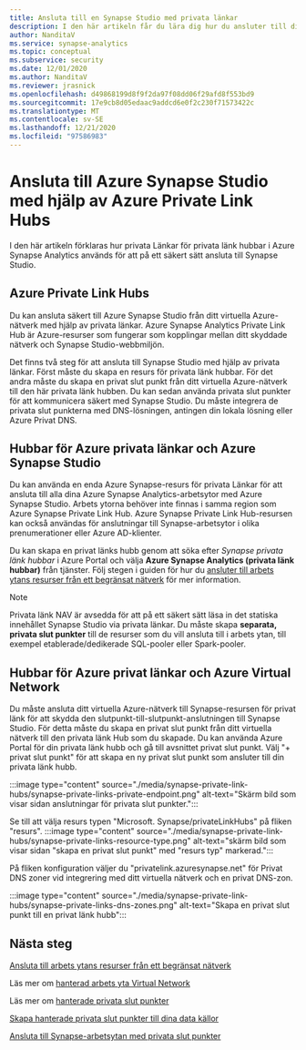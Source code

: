 ```yaml
---
title: Ansluta till en Synapse Studio med privata länkar
description: I den här artikeln får du lära dig hur du ansluter till din Azure Synapse Studio med privata länkar
author: NanditaV
ms.service: synapse-analytics
ms.topic: conceptual
ms.subservice: security
ms.date: 12/01/2020
ms.author: NanditaV
ms.reviewer: jrasnick
ms.openlocfilehash: d49868199d8f9f2da97f08dd06f29afd8f553bd9
ms.sourcegitcommit: 17e9cb8d05edaac9addcd6e0f2c230f71573422c
ms.translationtype: MT
ms.contentlocale: sv-SE
ms.lasthandoff: 12/21/2020
ms.locfileid: "97586983"
---
```

# <a name="connect-to-azure-synapse-studio-using-azure-private-link-hubs"></a>Ansluta till Azure Synapse Studio med hjälp av Azure Private Link Hubs 

I den här artikeln förklaras hur privata Länkar för privata länk hubbar i Azure Synapse Analytics används för att på ett säkert sätt ansluta till Synapse Studio. 

## <a name="azure-private-link-hubs"></a>Azure Private Link Hubs 
Du kan ansluta säkert till Azure Synapse Studio från ditt virtuella Azure-nätverk med hjälp av privata länkar. Azure Synapse Analytics Private Link Hub är Azure-resurser som fungerar som kopplingar mellan ditt skyddade nätverk och Synapse Studio-webbmiljön. 

Det finns två steg för att ansluta till Synapse Studio med hjälp av privata länkar. Först måste du skapa en resurs för privata länk hubbar. För det andra måste du skapa en privat slut punkt från ditt virtuella Azure-nätverk till den här privata länk hubben. Du kan sedan använda privata slut punkter för att kommunicera säkert med Synapse Studio. Du måste integrera de privata slut punkterna med DNS-lösningen, antingen din lokala lösning eller Azure Privat DNS. 

## <a name="azure-private-links-hubs-and-azure-synapse-studio"></a>Hubbar för Azure privata länkar och Azure Synapse Studio
Du kan använda en enda Azure Synapse-resurs för privata Länkar för att ansluta till alla dina Azure Synapse Analytics-arbetsytor med Azure Synapse Studio. Arbets ytorna behöver inte finnas i samma region som Azure Synapse Private Link Hub. Azure Synapse Private Link Hub-resursen kan också användas för anslutningar till Synapse-arbetsytor i olika prenumerationer eller Azure AD-klienter.

Du kan skapa en privat länks hubb genom att söka efter *Synapse privata länk hubbar* i Azure Portal och välja **Azure Synapse Analytics (privata länk hubbar)** från tjänster. Följ stegen i guiden för hur du [ansluter till arbets ytans resurser från ett begränsat nätverk](./how-to-connect-to-workspace-from-restricted-network.md) för mer information.

>[!NOTE]
>Privata länk NAV är avsedda för att på ett säkert sätt läsa in det statiska innehållet Synapse Studio via privata länkar. Du måste skapa **separata, privata slut punkter** till de resurser som du vill ansluta till i arbets ytan, till exempel etablerade/dedikerade SQL-pooler eller Spark-pooler. 

## <a name="azure-private-links-hubs-and-azure-virtual-network"></a>Hubbar för Azure privat länkar och Azure Virtual Network
Du måste ansluta ditt virtuella Azure-nätverk till Synapse-resursen för privat länk för att skydda den slutpunkt-till-slutpunkt-anslutningen till Synapse Studio. För detta måste du skapa en privat slut punkt från ditt virtuella nätverk till den privata länk Hub som du skapade. Du kan använda Azure Portal för din privata länk hubb och gå till avsnittet privat slut punkt. Välj "+ privat slut punkt" för att skapa en ny privat slut punkt som ansluter till din privata länk hubb.

:::image type="content" source="./media/synapse-private-link-hubs/synapse-private-links-private-endpoint.png" alt-text="Skärm bild som visar sidan anslutningar för privata slut punkter.":::

Se till att välja resurs typen "Microsoft. Synapse/privateLinkHubs" på fliken "resurs". :::image type="content" source="./media/synapse-private-link-hubs/synapse-private-links-resource-type.png" alt-text="skärm bild som visar sidan &quot;skapa en privat slut punkt&quot; med &quot;resurs typ&quot; markerad.":::

På fliken konfiguration väljer du "privatelink.azuresynapse.net" för Privat DNS zoner vid integrering med ditt virtuella nätverk och en privat DNS-zon.

:::image type="content" source="./media/synapse-private-link-hubs/synapse-private-links-dns-zones.png" alt-text="Skapa en privat slut punkt till en privat länk hubb":::

## <a name="next-steps"></a>Nästa steg

[Ansluta till arbets ytans resurser från ett begränsat nätverk](./how-to-connect-to-workspace-from-restricted-network.md)

Läs mer om [hanterad arbets yta Virtual Network](./synapse-workspace-managed-vnet.md)

Läs mer om [hanterade privata slut punkter](./synapse-workspace-managed-private-endpoints.md)

[Skapa hanterade privata slut punkter till dina data källor](./how-to-create-managed-private-endpoints.md)

[Ansluta till Synapse-arbetsytan med privata slut punkter](./how-to-connect-to-workspace-with-private-links.md)

